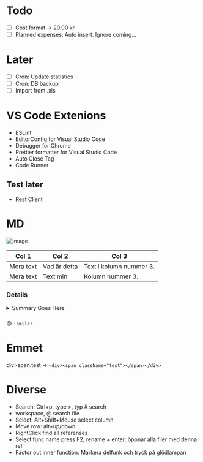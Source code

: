 # Todo
* [ ] Cost format -> 20.00 kr
* [ ] Planned expenses: Auto insert. Ignore coming... 
 
# Later
* [ ] Cron: Update statistics
* [ ] Cron: DB backup
* [ ] Import from .xls

# VS Code Extenions
* ESLint
* EditorConfig for Visual Studio Code
* Debugger for Chrome
* Prettier formatter for Visual Studio Code
* Auto Close Tag
* Code Runner

## Test later
* Rest Client

# MD

![image](./public/favicon.ico)

| Col 1     | Col 2        | Col 3                   |
| --------- | ------------ | ----------------------- |
| Mera text | Vad är detta | Text i kolumn nummer 3. |
| Mera text | Text min     | Kolumn nummer 3.        |

### Details

<details>
 <summary>Summary Goes Here</summary>
This is hidden, collapsable content...

```js
function processPrice(rawPrice) {
  let [, unitPrice] = PRICE_REGEX.exec(rawPrice);
  let unit = rawPrice
    .replace(unitPrice, "")
    .replace(/[^A-Za-z]/g, "")
    .trim();
  return { unitPrice: parseFloat(unitPrice), unit };
}
```

</details>

###

:smile: `:smile:`

# Emmet

div>span.test -> `<div><span className="test"></span></div>`

# Diverse

* Search: Ctrl+p, type >, typ # search
* workspace, @ search file
* Select: Alt+Shift+Mouse select column
* Move row: alt+up/down
* RightClick find all referenses
* Select func name press F2, rename + enter: öppnar alla filer med denna ref
* Factor out inner function: Markera delfunk och tryck på glödlampan
